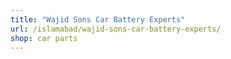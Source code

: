 ```yaml
---
title: "Wajid Sons Car Battery Experts"
url: /islamabad/wajid-sons-car-battery-experts/
shop: car parts
---
```

